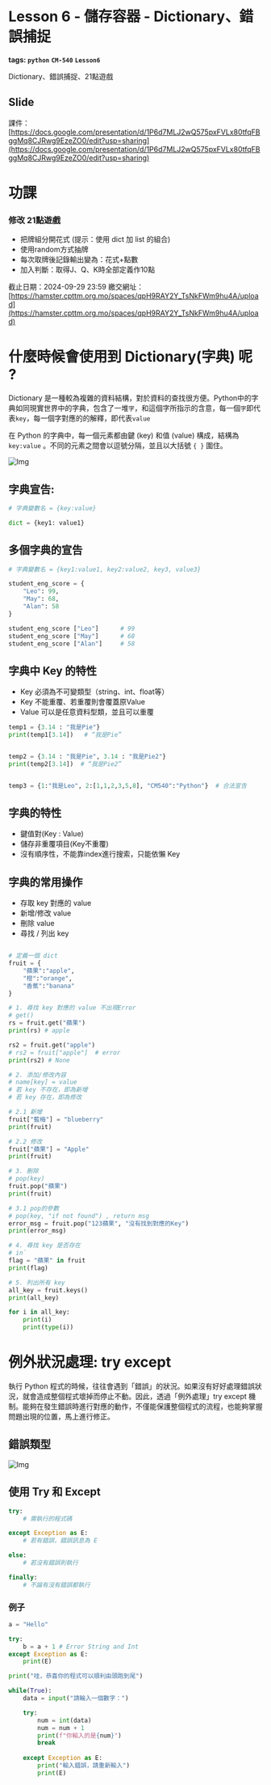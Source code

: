 # Lesson 6 - 儲存容器 - Dictionary、錯誤捕捉

**tags: `python`** **`CM-540`** **`Lesson6`**

Dictionary、錯誤捕捉、21點遊戲

## Slide
課件：[https://docs.google.com/presentation/d/1P6d7MLJ2wQ575pxFVLx80tfqFBggMq8CJRwg9EzeZO0/edit?usp=sharing](https://docs.google.com/presentation/d/1P6d7MLJ2wQ575pxFVLx80tfqFBggMq8CJRwg9EzeZO0/edit?usp=sharing)

# 功課
### 修改 21點遊戲
- 把牌組分開花式 (提示：使用 dict 加 list 的組合)
- 使用random方式抽牌
- 每次取牌後記錄輸出變為：花式+點數
- 加入判斷：取得J、Q、K時全部定義作10點

截止日期：2024-09-29 23:59
繳交網址：[https://hamster.cpttm.org.mo/spaces/qpH9RAY2Y_TsNkFWm9hu4A/upload](https://hamster.cpttm.org.mo/spaces/qpH9RAY2Y_TsNkFWm9hu4A/upload)

# 什麼時候會使用到 Dictionary(字典) 呢 ?
Dictionary 是一種較為複雜的資料結構，對於資料的查找很方便。Python中的字典如同現實世界中的字典，包含了一堆`字`，和這個字所指示的含意，每一個`字`即代表`key`，每一個字對應的的解釋，即代表`value`

在 Python 的字典中，每一個元素都由鍵 (key) 和值 (value) 構成，結構為`key:value` 。不同的元素之間會以逗號分隔，並且以大括號 `{ }` 圍住。

![Img](https://cdn.jsdelivr.net/gh/mhk00123/my-img@main/2024/202403260207827.png)

## 字典宣告:
```python
# 字典變數名 = {key:value}

dict = {key1: value1}
```

## 多個字典的宣告
```python
# 字典變數名 = {key1:value1, key2:value2, key3, value3}

student_eng_score = {
    "Leo": 99,
    "May": 68,
    "Alan": 58
}

student_eng_score ["Leo"]      # 99
student_eng_score ["May"]      # 68
student_eng_score ["Alan"]     # 58
```

## 字典中 Key 的特性
- Key 必須為不可變類型（string、int、float等）
- Key 不能重覆、若重覆則會覆蓋原Value
- Value 可以是任意資料型類，並且可以重覆

```python
temp1 = {3.14 : "我是Pie"}
print(temp1[3.14])   # “我是Pie”


temp2 = {3.14 : "我是Pie", 3.14 : "我是Pie2"}
print(temp2[3.14])  # “我是Pie2”


temp3 = {1:"我是Leo", 2:[1,1,2,3,5,8], "CM540":"Python"}  # 合法宣告
```
## 字典的特性
- 鍵值對(Key : Value)
- 儲存非重覆項目(Key不重覆)
- 沒有順序性，不能靠index進行搜索，只能依懶 Key

## 字典的常用操作
- 存取 key 對應的 value 
- 新增/修改 value
- 刪除 value
- 尋找 / 列出 key 

```python

# 定義一個 dict
fruit = {
    "蘋果":"apple",
    "橙":"orange",
    "香蕉":"banana"
}

# 1. 尋找 key 對應的 value 不出現Error
# get()
rs = fruit.get("蘋果")
print(rs) # apple

rs2 = fruit.get("apple")
# rs2 = fruit["apple"]  # error
print(rs2) # None

# 2. 添加/修改內容
# name[key] = value
# 若 key 不存在，即為新增
# 若 key 存在，即為修改

# 2.1 新增
fruit["藍梅"] = "blueberry"
print(fruit)

# 2.2 修改
fruit["蘋果"] = "Apple"
print(fruit)

# 3. 刪除
# pop(key)
fruit.pop("蘋果")
print(fruit)

# 3.1 pop的參數
# pop(key, "if not found") , return msg
error_msg = fruit.pop("123蘋果", "沒有找到對應的Key")
print(error_msg)

# 4. 尋找 key 是否存在
# in`
flag = "蘋果" in fruit
print(flag)

# 5. 列出所有 key
all_key = fruit.keys()
print(all_key)

for i in all_key:
    print(i)
    print(type(i))

```

# 例外狀況處理: try except
執行 Python 程式的時候，往往會遇到「錯誤」的狀況。如果沒有好好處理錯誤狀況，就會造成整個程式壞掉而停止不動。因此，透過「例外處理」try except 機制。能夠在發生錯誤時進行對應的動作，不僅能保護整個程式的流程，也能夠掌握問題出現的位置，馬上進行修正。

## 錯誤類型

![Img](https://cdn.jsdelivr.net/gh/mhk00123/my-img@main/2024/202403261728234.png)

## 使用 Try 和 Except
```python
try:
    # 需執行的程式碼

except Exception as E:
    # 若有錯誤，錯誤訊息為 E

else:
    # 若沒有錯誤則執行

finally:
    # 不論有沒有錯誤都執行
```

### 例子
```python
a = "Hello"

try:
    b = a + 1 # Error String and Int
except Exception as E:
    print(E)

print("哇，恭喜你的程式可以順利由頭跑到尾")

```

```python
while(True):
    data = input("請輪入一個數字：")

    try:
        num = int(data)
        num = num + 1
        print(f"你輸入的是{num}")
        break
        
    except Exception as E:
        print("輸入錯誤，請重新輸入")
        print(E)
```


